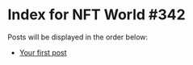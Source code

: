 # Index for NFT World #342
Posts will be displayed in the order below:

- [Your first post](./001-first.md)

